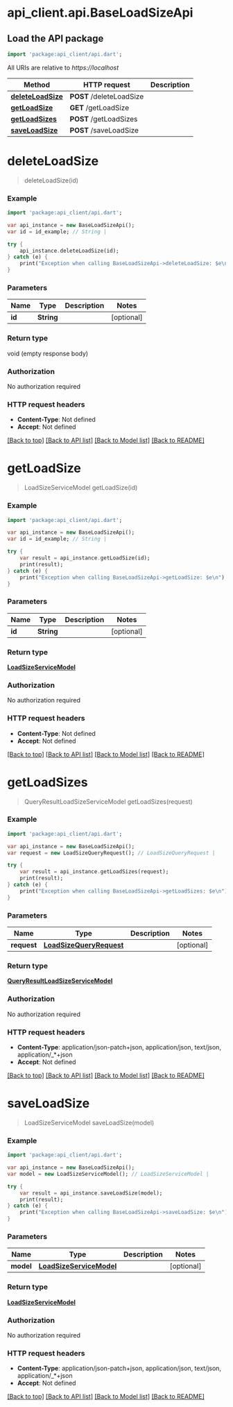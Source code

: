 # api_client.api.BaseLoadSizeApi

## Load the API package
```dart
import 'package:api_client/api.dart';
```

All URIs are relative to *https://localhost*

Method | HTTP request | Description
------------- | ------------- | -------------
[**deleteLoadSize**](BaseLoadSizeApi.md#deleteLoadSize) | **POST** /deleteLoadSize | 
[**getLoadSize**](BaseLoadSizeApi.md#getLoadSize) | **GET** /getLoadSize | 
[**getLoadSizes**](BaseLoadSizeApi.md#getLoadSizes) | **POST** /getLoadSizes | 
[**saveLoadSize**](BaseLoadSizeApi.md#saveLoadSize) | **POST** /saveLoadSize | 


# **deleteLoadSize**
> deleteLoadSize(id)



### Example 
```dart
import 'package:api_client/api.dart';

var api_instance = new BaseLoadSizeApi();
var id = id_example; // String | 

try { 
    api_instance.deleteLoadSize(id);
} catch (e) {
    print("Exception when calling BaseLoadSizeApi->deleteLoadSize: $e\n");
}
```

### Parameters

Name | Type | Description  | Notes
------------- | ------------- | ------------- | -------------
 **id** | **String**|  | [optional] 

### Return type

void (empty response body)

### Authorization

No authorization required

### HTTP request headers

 - **Content-Type**: Not defined
 - **Accept**: Not defined

[[Back to top]](#) [[Back to API list]](../README.md#documentation-for-api-endpoints) [[Back to Model list]](../README.md#documentation-for-models) [[Back to README]](../README.md)

# **getLoadSize**
> LoadSizeServiceModel getLoadSize(id)



### Example 
```dart
import 'package:api_client/api.dart';

var api_instance = new BaseLoadSizeApi();
var id = id_example; // String | 

try { 
    var result = api_instance.getLoadSize(id);
    print(result);
} catch (e) {
    print("Exception when calling BaseLoadSizeApi->getLoadSize: $e\n");
}
```

### Parameters

Name | Type | Description  | Notes
------------- | ------------- | ------------- | -------------
 **id** | **String**|  | [optional] 

### Return type

[**LoadSizeServiceModel**](LoadSizeServiceModel.md)

### Authorization

No authorization required

### HTTP request headers

 - **Content-Type**: Not defined
 - **Accept**: Not defined

[[Back to top]](#) [[Back to API list]](../README.md#documentation-for-api-endpoints) [[Back to Model list]](../README.md#documentation-for-models) [[Back to README]](../README.md)

# **getLoadSizes**
> QueryResultLoadSizeServiceModel getLoadSizes(request)



### Example 
```dart
import 'package:api_client/api.dart';

var api_instance = new BaseLoadSizeApi();
var request = new LoadSizeQueryRequest(); // LoadSizeQueryRequest | 

try { 
    var result = api_instance.getLoadSizes(request);
    print(result);
} catch (e) {
    print("Exception when calling BaseLoadSizeApi->getLoadSizes: $e\n");
}
```

### Parameters

Name | Type | Description  | Notes
------------- | ------------- | ------------- | -------------
 **request** | [**LoadSizeQueryRequest**](LoadSizeQueryRequest.md)|  | [optional] 

### Return type

[**QueryResultLoadSizeServiceModel**](QueryResultLoadSizeServiceModel.md)

### Authorization

No authorization required

### HTTP request headers

 - **Content-Type**: application/json-patch+json, application/json, text/json, application/_*+json
 - **Accept**: Not defined

[[Back to top]](#) [[Back to API list]](../README.md#documentation-for-api-endpoints) [[Back to Model list]](../README.md#documentation-for-models) [[Back to README]](../README.md)

# **saveLoadSize**
> LoadSizeServiceModel saveLoadSize(model)



### Example 
```dart
import 'package:api_client/api.dart';

var api_instance = new BaseLoadSizeApi();
var model = new LoadSizeServiceModel(); // LoadSizeServiceModel | 

try { 
    var result = api_instance.saveLoadSize(model);
    print(result);
} catch (e) {
    print("Exception when calling BaseLoadSizeApi->saveLoadSize: $e\n");
}
```

### Parameters

Name | Type | Description  | Notes
------------- | ------------- | ------------- | -------------
 **model** | [**LoadSizeServiceModel**](LoadSizeServiceModel.md)|  | [optional] 

### Return type

[**LoadSizeServiceModel**](LoadSizeServiceModel.md)

### Authorization

No authorization required

### HTTP request headers

 - **Content-Type**: application/json-patch+json, application/json, text/json, application/_*+json
 - **Accept**: Not defined

[[Back to top]](#) [[Back to API list]](../README.md#documentation-for-api-endpoints) [[Back to Model list]](../README.md#documentation-for-models) [[Back to README]](../README.md)

